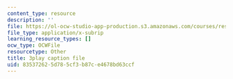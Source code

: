 ```yaml
---
content_type: resource
description: ''
file: https://ol-ocw-studio-app-production.s3.amazonaws.com/courses/res-18-006-calculus-revisited-single-variable-calculus-fall-2010/835372625d785cf3b87ce4678bd63ccf_7GZTjIxm32I.vtt
file_type: application/x-subrip
learning_resource_types: []
ocw_type: OCWFile
resourcetype: Other
title: 3play caption file
uid: 83537262-5d78-5cf3-b87c-e4678bd63ccf
---
```

